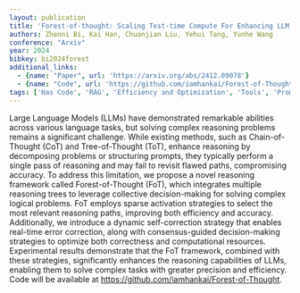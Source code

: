 ```yaml
---
layout: publication
title: 'Forest-of-thought: Scaling Test-time Compute For Enhancing LLM Reasoning'
authors: Zhenni Bi, Kai Han, Chuanjian Liu, Yehui Tang, Yunhe Wang
conference: "Arxiv"
year: 2024
bibkey: bi2024forest
additional_links:
  - {name: "Paper", url: 'https://arxiv.org/abs/2412.09078'}
  - {name: "Code", url: 'https://github.com/iamhankai/Forest-of-Thought'}
tags: ['Has Code', 'RAG', 'Efficiency and Optimization', 'Tools', 'Prompting']
---
```

Large Language Models (LLMs) have demonstrated remarkable abilities across
various language tasks, but solving complex reasoning problems remains a
significant challenge. While existing methods, such as Chain-of-Thought (CoT)
and Tree-of-Thought (ToT), enhance reasoning by decomposing problems or
structuring prompts, they typically perform a single pass of reasoning and may
fail to revisit flawed paths, compromising accuracy. To address this
limitation, we propose a novel reasoning framework called Forest-of-Thought
(FoT), which integrates multiple reasoning trees to leverage collective
decision-making for solving complex logical problems. FoT employs sparse
activation strategies to select the most relevant reasoning paths, improving
both efficiency and accuracy. Additionally, we introduce a dynamic
self-correction strategy that enables real-time error correction, along with
consensus-guided decision-making strategies to optimize both correctness and
computational resources. Experimental results demonstrate that the FoT
framework, combined with these strategies, significantly enhances the reasoning
capabilities of LLMs, enabling them to solve complex tasks with greater
precision and efficiency. Code will be available at
https://github.com/iamhankai/Forest-of-Thought.

